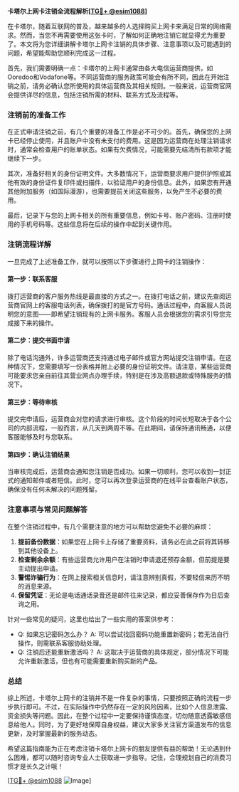 **卡塔尔上网卡注销全流程解析[[TG💪+ @esim1088](https://t.me/s/esim1088)]**

在卡塔尔，随着互联网的普及，越来越多的人选择购买上网卡来满足日常的网络需求。然而，当您不再需要使用这张卡时，了解如何正确地注销它就显得尤为重要了。本文将为您详细讲解卡塔尔上网卡注销的具体步骤、注意事项以及可能遇到的问题，希望能帮助您顺利完成这一过程。

首先，我们需要明确一点：卡塔尔的上网卡通常由各大电信运营商提供，如Ooredoo和Vodafone等。不同运营商的服务政策可能会有所不同，因此在开始注销之前，请务必确认您所使用的具体运营商及其相关规则。一般来说，运营商官网会提供详尽的信息，包括注销所需的材料、联系方式及流程等。

### 注销前的准备工作

在正式申请注销之前，有几个重要的准备工作是必不可少的。首先，确保您的上网卡已经停止使用，并且账户中没有未支付的费用。这是因为运营商在处理注销请求时，通常会检查用户的账单状态。如果有欠费情况，可能需要先结清所有款项才能继续下一步。

其次，准备好相关的身份证明文件。大多数情况下，运营商要求用户提供护照或其他有效的身份证件复印件或扫描件，以验证用户的身份信息。此外，如果您有开通其他附加服务（如国际漫游），也需要提前关闭这些服务，以免产生不必要的费用。

最后，记录下与您的上网卡相关的所有重要信息，例如卡号、账户密码、注册时使用的手机号码等。这些信息将在后续的操作中起到关键作用。

### 注销流程详解

一旦完成了上述准备工作，就可以按照以下步骤进行上网卡的注销操作：

#### 第一步：联系客服

拨打运营商的客户服务热线是最直接的方式之一。在拨打电话之前，建议先查阅运营商官网上的客服电话列表，确保拨打的是官方号码。通话过程中，向客服人员说明您的意图——即希望注销现有的上网卡服务。客服人员会根据您的需求引导您完成接下来的操作。

#### 第二步：提交书面申请

除了电话沟通外，许多运营商还支持通过电子邮件或官方网站提交注销申请。在这种情况下，您需要填写一份表格并附上必要的身份证明文件。请注意，某些运营商可能要求您亲自前往其营业网点办理手续，特别是在涉及高额退款或特殊服务的情况下。

#### 第三步：等待审核

提交完申请后，运营商会对您的请求进行审核。这个阶段的时间长短取决于各个公司的内部流程，一般而言，从几天到两周不等。在此期间，请保持通讯畅通，以便客服能够及时与您联系。

#### 第四步：确认注销结果

当审核完成后，运营商会通知您注销是否成功。如果一切顺利，您可以收到一封正式的通知邮件或者短信。此时，您可以再次登录运营商的在线平台查看账户状态，确保没有任何未解决的问题残留。

### 注意事项与常见问题解答

在整个注销过程中，有几个需要注意的地方可以帮助您避免不必要的麻烦：

1. **提前备份数据**：如果您在上网卡上存储了重要资料，请务必在此之前将其转移到其他设备上。
2. **检查剩余余额**：有些运营商允许用户在注销时申请退还预存金额，但前提是要主动提出申请。
3. **警惕诈骗行为**：在网上搜索相关信息时，请注意辨别真假，不要轻信来历不明的消息来源。
4. **保留凭证**：无论是电话通话录音还是邮件往来记录，都应妥善保存作为日后查询之用。

针对一些常见的疑问，这里也给出了一些实用的答案供参考：
- Q: 如果忘记密码怎么办？
   A: 可以尝试找回密码功能重置新密码；若无法自行操作，则需联系客服协助处理。
- Q: 注销后还能重新激活吗？
   A: 这取决于运营商的具体规定，部分情况下可能允许重新激活，但也有可能需要重新购买新的产品。

### 总结

综上所述，卡塔尔上网卡的注销并不是一件复杂的事情，只要按照正确的流程一步步执行即可。不过，在实际操作中仍然存在一定的风险因素，比如个人信息泄露、资金损失等问题。因此，在整个过程中一定要保持谨慎态度，切勿随意透露敏感信息给他人。同时，为了更好地保障自身权益，建议大家多关注官方渠道发布的信息更新，及时掌握最新的服务动态。

希望这篇指南能为正在考虑注销卡塔尔上网卡的朋友提供有益的帮助！无论遇到什么困难，都可以随时咨询专业人士获取进一步指导。记住，合理规划自己的消费习惯才是长久之计哦！

[[TG💪+ @esim1088](https://t.me/s/esim1088) ![Image](https://i.postimg.cc/4NQfJmqS/Snipaste-2025-05-13-00-14-12.png)]